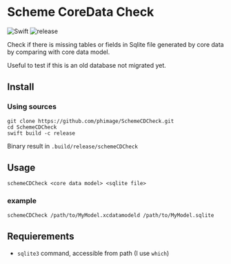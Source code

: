 # Scheme CoreData Check

![Swift](https://github.com/phimage/punic/workflows/Swift/badge.svg)
![release](https://github.com/phimage/punic/workflows/release/badge.svg)

Check if there is missing tables or fields in Sqlite file generated by core data by comparing with core data model.

Useful to test if this is an old database not migrated yet.

## Install

### Using sources

```
git clone https://github.com/phimage/SchemeCDCheck.git
cd SchemeCDCheck
swift build -c release
```

Binary result in `.build/release/schemeCDCheck`


## Usage

```
schemeCDCheck <core data model> <sqlite file>
```

### example

```
schemeCDCheck /path/to/MyModel.xcdatamodeld /path/to/MyModel.sqlite
```

## Requierements

- `sqlite3` command, accessible from path (I use `which`)
